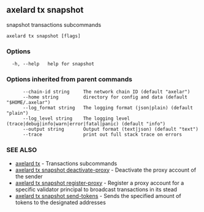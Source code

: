 ## axelard tx snapshot

snapshot transactions subcommands

```
axelard tx snapshot [flags]
```

### Options

```
  -h, --help   help for snapshot
```

### Options inherited from parent commands

```
      --chain-id string     The network chain ID (default "axelar")
      --home string         directory for config and data (default "$HOME/.axelar")
      --log_format string   The logging format (json|plain) (default "plain")
      --log_level string    The logging level (trace|debug|info|warn|error|fatal|panic) (default "info")
      --output string       Output format (text|json) (default "text")
      --trace               print out full stack trace on errors
```

### SEE ALSO

- [axelard tx](/cli-docs/v0_31_2/axelard_tx) - Transactions subcommands
- [axelard tx snapshot deactivate-proxy](/cli-docs/v0_31_2/axelard_tx_snapshot_deactivate-proxy) - Deactivate the proxy account of the sender
- [axelard tx snapshot register-proxy](/cli-docs/v0_31_2/axelard_tx_snapshot_register-proxy) - Register a proxy account for a specific validator principal to broadcast transactions in its stead
- [axelard tx snapshot send-tokens](/cli-docs/v0_31_2/axelard_tx_snapshot_send-tokens) - Sends the specified amount of tokens to the designated addresses
